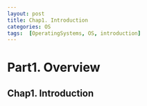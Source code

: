```yaml
---
layout: post
title: Chap1. Introduction
categories: OS
tags:  [OperatingSystems, OS, introduction]
---
```

# Part1. Overview
## Chap1. Introduction